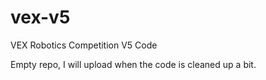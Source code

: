 # vex-v5
VEX Robotics Competition V5 Code

Empty repo, I will upload when the code is cleaned up a bit.
